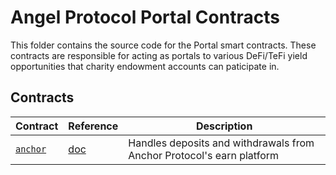 # Angel Protocol Portal Contracts

This folder contains the source code for the Portal smart contracts. These contracts are responsible for acting as portals to various DeFi/TeFi yield opportunities that charity endowment accounts can paticipate in.

## Contracts

| Contract                                               | Reference                                                                                                      | Description                                                                   |
| ------------------------------------------------------ | -------------------------------------------------------------------------------------------------------------- | ----------------------------------------------------------------------------- |
| [`anchor`](../contracts/market)                        | [doc](https://app.gitbook.com/@AngelProtocolFinance/)                 | Handles deposits and withdrawals from Anchor Protocol's earn platform |